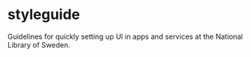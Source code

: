 # styleguide
Guidelines for quickly setting up UI in apps and services at the National Library of Sweden.
